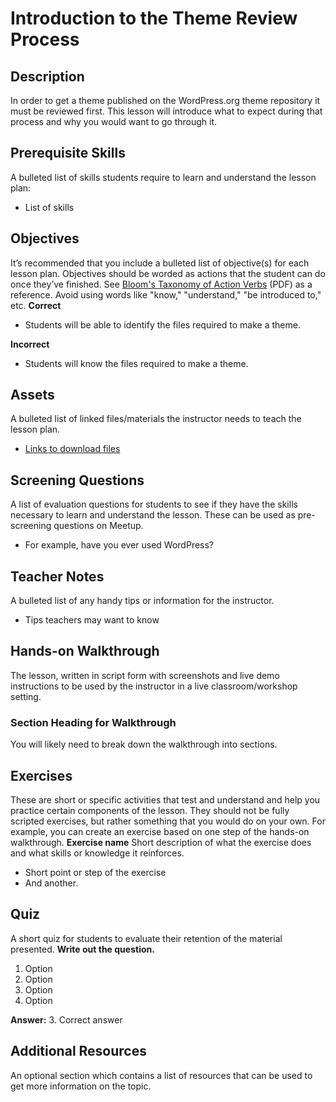 # Introduction to the Theme Review Process

## Description

In order to get a theme published on the WordPress.org theme repository it must be reviewed first. This lesson will introduce what to expect during that process and why you would want to go through it.

## Prerequisite Skills

A bulleted list of skills students require to learn and understand the lesson plan:

*   List of skills

## Objectives

It’s recommended that you include a bulleted list of objective(s) for each lesson plan. Objectives should be worded as actions that the student can do once they’ve finished. See [Bloom's Taxonomy of Action Verbs](http://www.fresnostate.edu/academics/oie/documents/assesments/Blooms%20Level.pdf) (PDF) as a reference. Avoid using words like "know," "understand," "be introduced to," etc. **Correct**

*   Students will be able to identify the files required to make a theme.

**Incorrect**

*   Students will know the files required to make a theme.

## Assets

A bulleted list of linked files/materials the instructor needs to teach the lesson plan.

*   [Links to download files](#)

## Screening Questions

A list of evaluation questions for students to see if they have the skills necessary to learn and understand the lesson. These can be used as pre-screening questions on Meetup.

*   For example, have you ever used WordPress?

## Teacher Notes

A bulleted list of any handy tips or information for the instructor.

*   Tips teachers may want to know

## Hands-on Walkthrough

The lesson, written in script form with screenshots and live demo instructions to be used by the instructor in a live classroom/workshop setting.

### Section Heading for Walkthrough

You will likely need to break down the walkthrough into sections.

## Exercises

These are short or specific activities that test and understand and help you practice certain components of the lesson. They should not be fully scripted exercises, but rather something that you would do on your own. For example, you can create an exercise based on one step of the hands-on walkthrough. **Exercise name** Short description of what the exercise does and what skills or knowledge it reinforces.

*   Short point or step of the exercise
*   And another.

## Quiz

A short quiz for students to evaluate their retention of the material presented. **Write out the question.**

1.  Option
2.  Option
3.  Option
4.  Option

**Answer:** 3\. Correct answer

## Additional Resources

An optional section which contains a list of resources that can be used to get more information on the topic.
